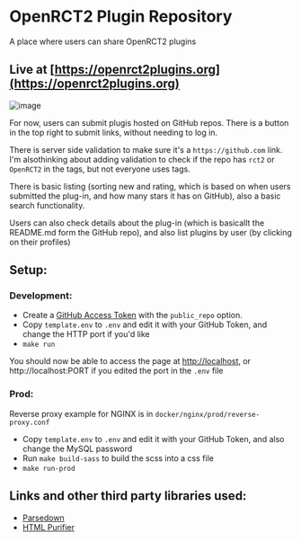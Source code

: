 # OpenRCT2 Plugin Repository
A place where users can share OpenRCT2 plugins

## Live at [https://openrct2plugins.org](https://openrct2plugins.org)

![image](https://user-images.githubusercontent.com/23201434/117683284-4bc90300-b18a-11eb-9508-6bacb918523f.png)

For now, users can submit plugis hosted on GitHub repos. There is a button in the top right to submit links, without needing to log in.

There is server side validation to make sure it's a `https://github.com` link. I'm alsothinking about adding validation to check if the repo has `rct2` or `OpenRCT2` in the tags, but not everyone uses tags.

There is basic listing (sorting new and rating, which is based on when users submitted the plug-in, and how many stars it has on GitHub), also a basic search functionality.

Users can also check details about the plug-in (which is basicallt the README.md form the GitHub repo), and also list plugins by user (by clicking on their profiles)

## Setup:
### Development:
- Create a [GitHub Access Token](https://help.github.com/en/github/authenticating-to-github/creating-a-personal-access-token-for-the-command-line) with the `public_repo` option.
- Copy `template.env` to `.env` and edit it with your GitHub Token, and change the HTTP port if you'd like
- `make run`

You should now be able to access the page at [http://localhost](http://localhost), or http://localhost:PORT if you edited the port in the `.env` file

### Prod:
Reverse proxy example for NGINX is in `docker/nginx/prod/reverse-proxy.conf`

- Copy `template.env` to `.env` and edit it with your GitHub Token, and also change the MySQL password
- Run `make build-sass` to build the scss into a css file
- `make run-prod`

## Links and other third party libraries used:
- [Parsedown](https://github.com/erusev/parsedown)  
- [HTML Purifier](http://htmlpurifier.org/)  
